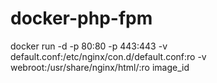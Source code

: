 # docker-php-fpm

docker run -d -p 80:80 -p 443:443 -v default.conf:/etc/nginx/con.d/default.conf:ro -v webroot:/usr/share/nginx/html/:ro image_id
